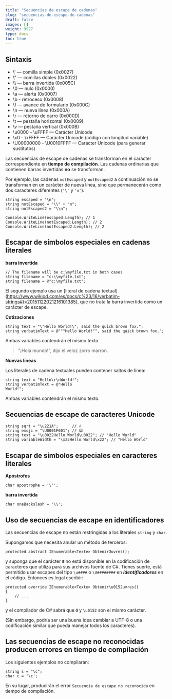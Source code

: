 ```yaml
---
title: "Secuencias de escape de cadenas"
slug: "secuencias-de-escape-de-cadenas"
draft: false
images: []
weight: 9927
type: docs
toc: true
---
```


## Sintaxis
- \\' — comilla simple (0x0027)
- \\" — comillas dobles (0x0022)
- \\\ — barra invertida (0x005C)
- \0 — nulo (0x0000)
- \a — alerta (0x0007)
- \b - retroceso (0x0008)
- \f — avance de formulario (0x000C)
- \n — nueva línea (0x000A)
- \r — retorno de carro (0x000D)
- \t — pestaña horizontal (0x0009)
- \v — pestaña vertical (0x000B)
- \u0000 - \uFFFF — Carácter Unicode
- \x0 - \xFFFF — Carácter Unicode (código con longitud variable)
- \U00000000 - \U0010FFFF — Carácter Unicode (para generar sustitutos)

Las secuencias de escape de cadenas se transforman en el carácter correspondiente en **tiempo de compilación**. Las cadenas ordinarias que contienen barras invertidas **no** se transforman.

Por ejemplo, las cadenas `notEscaped` y `notEscaped2` a continuación no se transforman en un carácter de nueva línea, sino que permanecerán como dos caracteres diferentes (`'\'` y `'n'`).

    string escaped = "\n";
    string notEscaped = "\\" + "n";
    string notEscaped2 = "\\n";

    Console.WriteLine(escaped.Length); // 1
    Console.WriteLine(notEscaped.Length); // 2            
    Console.WriteLine(notEscaped2.Length); // 2

## Escapar de símbolos especiales en cadenas literales
**barra invertida**

    // The filename will be c:\myfile.txt in both cases
    string filename = "c:\\myfile.txt";
    string filename = @"c:\myfile.txt";

El segundo ejemplo usa un [literal de cadena textual] (https://www.wikiod.com/es/docs/c%23/16/verbatim-strings#t=20151122021216101385), que no trata la barra invertida como un carácter de escape.

**Cotizaciones**

    string text = "\"Hello World!\", said the quick brown fox.";
    string verbatimText = @"""Hello World!"", said the quick brown fox.";

Ambas variables contendrán el mismo texto.

> "¡Hola mundo!", dijo el veloz zorro marrón.

**Nuevas líneas**

Los literales de cadena textuales pueden contener saltos de línea:

    string text = "Hello\r\nWorld!";
    string verbatimText = @"Hello
    World!";

Ambas variables contendrán el mismo texto.

## Secuencias de escape de caracteres Unicode
    string sqrt = "\u221A";      // √
    string emoji = "\U0001F601"; // 😁
    string text = "\u0022Hello World\u0022"; // "Hello World"
    string variableWidth = "\x22Hello World\x22"; // "Hello World"

## Escapar de símbolos especiales en caracteres literales
**Apóstrofes**

    char apostrophe = '\'';
**barra invertida**

    char oneBackslash = '\\';

## Uso de secuencias de escape en identificadores
Las secuencias de escape no están restringidas a los literales `string` y `char`.

Supongamos que necesita anular un método de terceros:

    protected abstract IEnumerable<Texte> ObtenirŒuvres();

y suponga que el carácter `Œ` no está disponible en la codificación de caracteres que utiliza para sus archivos fuente de C#. Tienes suerte, está permitido usar escapes del tipo `\u####` o `\U########` en ___identificadores___ en el código. Entonces es legal escribir:

    protected override IEnumerable<Texte> Obtenir\u0152uvres()
    {
        // ...
    }

y el compilador de C# sabrá que `Œ` y `\u0152` son el mismo carácter.

(Sin embargo, podría ser una buena idea cambiar a UTF-8 o una codificación similar que pueda manejar todos los caracteres).

## Las secuencias de escape no reconocidas producen errores en tiempo de compilación
Los siguientes ejemplos no compilarán:

    string s = "\c";
    char c = '\c';

En su lugar, producirán el error `Secuencia de escape no reconocida` en tiempo de compilación.

